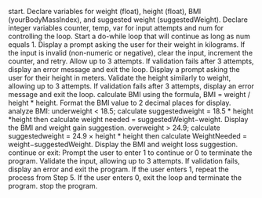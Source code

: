start.
Declare variables for weight (float), height (float), BMI (yourBodyMassIndex), and suggested weight (suggestedWeight).
Declare integer variables counter, temp, var for input attempts and num for controlling the loop.
Start a do-while loop that will continue as long as num equals 1.
Display a prompt asking the user for their weight in kilograms.
If the input is invalid (non-numeric or negative), clear the input, increment the counter, and retry. Allow up to 3 attempts.
If validation fails after 3 attempts, display an error message and exit the loop.
Display a prompt asking the user for their height in meters.
Validate the height similarly to weight, allowing up to 3 attempts.
If validation fails after 3 attempts, display an error message and exit the loop.
calculate BMI using the formula, BMI = weight / height * height. 
Format the BMI value to 2 decimal places for display.
analyze BMI: underweight < 18.5; calculate suggestedweight = 18.5 * height *height then calculate weight needed = suggestedWeight−weight. 
Display the BMI and weight gain suggestion.
overweight > 24.9; calculate suggestedweight = 24.9 × height * height then calculate WeightNeeded = weight−suggestedWeight.
Display the BMI and weight loss suggestion.
continue or exit: Prompt the user to enter 1 to continue or 0 to terminate the program.
Validate the input, allowing up to 3 attempts. If validation fails, display an error and exit the program.
If the user enters 1, repeat the process from Step 5.
If the user enters 0, exit the loop and terminate the program.
stop the program.
